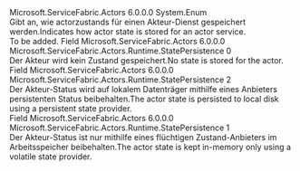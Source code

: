 <Type Name="StatePersistence" FullName="Microsoft.ServiceFabric.Actors.Runtime.StatePersistence">
  <TypeSignature Language="C#" Value="public enum StatePersistence" />
  <TypeSignature Language="ILAsm" Value=".class public auto ansi sealed StatePersistence extends System.Enum" />
  <TypeSignature Language="DocId" Value="T:Microsoft.ServiceFabric.Actors.Runtime.StatePersistence" />
  <TypeSignature Language="VB.NET" Value="Public Enum StatePersistence" />
  <TypeSignature Language="F#" Value="type StatePersistence = " />
  <AssemblyInfo>
    <AssemblyName>Microsoft.ServiceFabric.Actors</AssemblyName>
    <AssemblyVersion>6.0.0.0</AssemblyVersion>
  </AssemblyInfo>
  <Base>
    <BaseTypeName>System.Enum</BaseTypeName>
  </Base>
  <Docs>
    <summary>
            <span data-ttu-id="658b6-101">Gibt an, wie actorzustands für einen Akteur-Dienst gespeichert werden.</span><span class="sxs-lookup"><span data-stu-id="658b6-101">Indicates how actor state is stored for an actor service.</span></span>
            </summary>
    <remarks>To be added.</remarks>
  </Docs>
  <Members>
    <Member MemberName="None">
      <MemberSignature Language="C#" Value="None" />
      <MemberSignature Language="ILAsm" Value=".field public static literal valuetype Microsoft.ServiceFabric.Actors.Runtime.StatePersistence None = int32(0)" />
      <MemberSignature Language="DocId" Value="F:Microsoft.ServiceFabric.Actors.Runtime.StatePersistence.None" />
      <MemberSignature Language="VB.NET" Value="None" />
      <MemberSignature Language="F#" Value="None = 0" Usage="Microsoft.ServiceFabric.Actors.Runtime.StatePersistence.None" />
      <MemberType>Field</MemberType>
      <AssemblyInfo>
        <AssemblyName>Microsoft.ServiceFabric.Actors</AssemblyName>
        <AssemblyVersion>6.0.0.0</AssemblyVersion>
      </AssemblyInfo>
      <ReturnValue>
        <ReturnType>Microsoft.ServiceFabric.Actors.Runtime.StatePersistence</ReturnType>
      </ReturnValue>
      <MemberValue>0</MemberValue>
      <Docs>
        <summary>
            <span data-ttu-id="658b6-102">Der Akteur wird kein Zustand gespeichert.</span><span class="sxs-lookup"><span data-stu-id="658b6-102">No state is stored for the actor.</span></span>
            </summary>
      </Docs>
    </Member>
    <Member MemberName="Persisted">
      <MemberSignature Language="C#" Value="Persisted" />
      <MemberSignature Language="ILAsm" Value=".field public static literal valuetype Microsoft.ServiceFabric.Actors.Runtime.StatePersistence Persisted = int32(2)" />
      <MemberSignature Language="DocId" Value="F:Microsoft.ServiceFabric.Actors.Runtime.StatePersistence.Persisted" />
      <MemberSignature Language="VB.NET" Value="Persisted" />
      <MemberSignature Language="F#" Value="Persisted = 2" Usage="Microsoft.ServiceFabric.Actors.Runtime.StatePersistence.Persisted" />
      <MemberType>Field</MemberType>
      <AssemblyInfo>
        <AssemblyName>Microsoft.ServiceFabric.Actors</AssemblyName>
        <AssemblyVersion>6.0.0.0</AssemblyVersion>
      </AssemblyInfo>
      <ReturnValue>
        <ReturnType>Microsoft.ServiceFabric.Actors.Runtime.StatePersistence</ReturnType>
      </ReturnValue>
      <MemberValue>2</MemberValue>
      <Docs>
        <summary>
            <span data-ttu-id="658b6-103">Der Akteur-Status wird auf lokalem Datenträger mithilfe eines Anbieters persistenten Status beibehalten.</span><span class="sxs-lookup"><span data-stu-id="658b6-103">The actor state is persisted to local disk using a persistent state provider.</span></span>
            </summary>
      </Docs>
    </Member>
    <Member MemberName="Volatile">
      <MemberSignature Language="C#" Value="Volatile" />
      <MemberSignature Language="ILAsm" Value=".field public static literal valuetype Microsoft.ServiceFabric.Actors.Runtime.StatePersistence Volatile = int32(1)" />
      <MemberSignature Language="DocId" Value="F:Microsoft.ServiceFabric.Actors.Runtime.StatePersistence.Volatile" />
      <MemberSignature Language="VB.NET" Value="Volatile" />
      <MemberSignature Language="F#" Value="Volatile = 1" Usage="Microsoft.ServiceFabric.Actors.Runtime.StatePersistence.Volatile" />
      <MemberType>Field</MemberType>
      <AssemblyInfo>
        <AssemblyName>Microsoft.ServiceFabric.Actors</AssemblyName>
        <AssemblyVersion>6.0.0.0</AssemblyVersion>
      </AssemblyInfo>
      <ReturnValue>
        <ReturnType>Microsoft.ServiceFabric.Actors.Runtime.StatePersistence</ReturnType>
      </ReturnValue>
      <MemberValue>1</MemberValue>
      <Docs>
        <summary>
            <span data-ttu-id="658b6-104">Der Akteur-Status ist nur mithilfe eines flüchtigen Zustand-Anbieters im Arbeitsspeicher beibehalten.</span><span class="sxs-lookup"><span data-stu-id="658b6-104">The actor state is kept in-memory only using a volatile state provider.</span></span>
            </summary>
      </Docs>
    </Member>
  </Members>
</Type>
